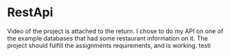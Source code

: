 # RestApi

Video of the project is attached to the return. I chose to do my API on one of the example databases that had some restaurant information on it. The project should fulfill the assignments requirements, and is working. testi
